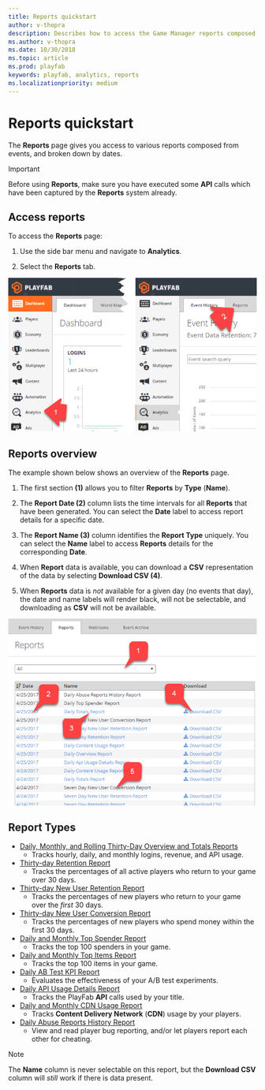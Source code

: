 ```yaml
---
title: Reports quickstart
author: v-thopra
description: Describes how to access the Game Manager reports composed from events, and broken down by dates.
ms.author: v-thopra
ms.date: 10/30/2018
ms.topic: article
ms.prod: playfab
keywords: playfab, analytics, reports
ms.localizationpriority: medium
---
```


# Reports quickstart

The **Reports** page gives you access to various reports composed from events, and broken down by dates.

> [!IMPORTANT]
> Before using **Reports**, make sure you have executed some **API** calls which have been captured by the **Reports** system already.

## Access reports

To access the **Reports** page:

1. Use the side bar menu and navigate to **Analytics**.

2. Select the **Reports** tab.

![Game Manager - Analytics - Reports](media/tutorials/game-manager-analytics-open-reports.png)  

## Reports overview

The example shown below shows an overview of the **Reports** page.

1. The first section **(1)** allows you to filter **Reports** by **Type** (**Name**).

2. The **Report Date (2)** column lists the time intervals for all **Reports** that have been  generated. You can select the **Date** label to access report details for a specific date.

3. The **Report Name (3)** column identifies the **Report Type** uniquely. You can select the **Name** label to access **Reports** details for the corresponding **Date**.

4. When **Report** data is available, you can download a **CSV** representation of the data by selecting **Download CSV (4)**.

5. When **Reports** data is *not* available for a given day (no events that day), the date and name labels will render black, will not be selectable, and downloading as **CSV** will not be available.

![Game Manager - Analytics - Reports](media/tutorials/game-manager-analytics-reports-overview.png)  

## Report Types

- [Daily, Monthly, and Rolling Thirty-Day Overview and Totals Reports](daily-monthly-and-rolling-30-day-overview-and-totals-reports.md)
  - Tracks hourly, daily, and monthly logins, revenue, and API usage.
- [Thirty-day Retention Report](thirty-day-retention-report.md)
  - Tracks the percentages of all active players who return to your game over 30 days.
- [Thirty-day New User Retention Report](thirty-day-new-user-retention-report.md)
  - Tracks the percentages of new players who return to your game over the *first* 30 days.
- [Thirty-day New User Conversion Report](thirty-day-new-user-conversion-report.md)
  - Tracks the percentages of new players who spend money within the first 30 days.
- [Daily and Monthly Top Spender Report](daily-and-monthly-top-spender-report.md)
  - Tracks the top 100 spenders in your game.
- [Daily and Monthly Top Items Report](daily-and-monthly-top-items-report.md)
  - Tracks the top 100 items in your game.
- [Daily AB Test KPI Report](daily-ab-test-kpi-report.md)
  - Evaluates the effectiveness of your A/B test experiments.
- [Daily API Usage Details Report](daily-api-usage-details-report.md)
  - Tracks the PlayFab **API** calls used by your title.
- [Daily and Monthly CDN Usage Report](daily-and-monthly-cdn-usage-report.md)
  - Tracks **Content Delivery Network** (**CDN**) usage by your players.
- [Daily Abuse Reports History Report](daily-abuse-reports-history-report.md)
  - View and read player bug reporting, and/or let players report each other for cheating.

> [!NOTE]
> The **Name** column is never selectable on this report, but the **Download CSV** column will *still* work if there is data present.
